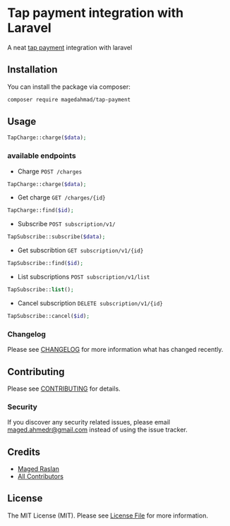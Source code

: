 # Tap payment integration with Laravel

A neat [tap payment](https://www.tap.company/eg/en) integration with laravel

## Installation

You can install the package via composer:

```bash
composer require magedahmad/tap-payment
```

## Usage

```php
TapCharge::charge($data);
```

### available endpoints


- Charge `POST /charges`
```php
TapCharge::charge($data);
```

- Get charge `GET /charges/{id}`
```php
TapCharge::find($id);
```

- Subscribe `POST subscription/v1/`
```php
TapSubscribe::subscribe($data);
```

- Get subscribtion `GET subscription/v1/{id}`
```php
TapSubscribe::find($id);
```

- List subscriptions `POST subscription/v1/list`
```php
TapSubscribe::list();
```

- Cancel subscription `DELETE subscription/v1/{id}`
```php
TapSubscribe::cancel($id);
```

### Changelog

Please see [CHANGELOG](CHANGELOG.md) for more information what has changed recently.

## Contributing

Please see [CONTRIBUTING](CONTRIBUTING.md) for details.

### Security

If you discover any security related issues, please email maged.ahmedr@gmail.com instead of using the issue tracker.

## Credits

-   [Maged Raslan](https://github.com/magedahmad)
-   [All Contributors](../../contributors)

## License

The MIT License (MIT). Please see [License File](LICENSE.md) for more information.
